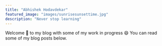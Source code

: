 ```yaml
---
title: "Abhishek Hodavdekar"
featured_image: "images/sunrisesunsettime.jpg"
description: "Never stop learning"
---
```


Welcome :wave: to my blog with some of my work in progress :smile: You can read some of my blog posts below.
